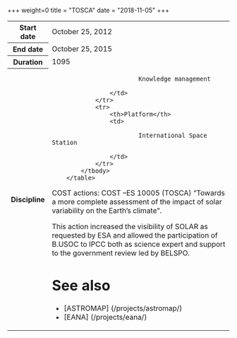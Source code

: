 +++
weight=0
title = "TOSCA"
date = "2018-11-05"
+++



<table class="table table-striped table-bordered">
            <tbody>
                <tr>
                    <th>Start date</th>
                    <td>October 25, 2012</td>
                </tr>
                <tr>
                    <th>End date</th>
                    <td>October 25, 2015</td>
                </tr>
                <tr>
                    <th>Duration</th>
                    <td>1095</td>
                </tr>
                <tr>
                    <th>Discipline</th>
                    <td>

                            Knowledge management

                    </td>
                </tr>
                <tr>
                    <th>Platform</th>
                    <td>

                            International Space Station

                    </td>
                </tr>
            </tbody>
        </table>

COST actions: COST –ES 10005 (TOSCA) “Towards a more complete assessment of the impact of solar variability on the Earth’s climate”.


This action increased the visibility of SOLAR as requested by ESA and allowed the participation of B.USOC to IPCC both as science expert and support to the government review led by BELSPO.


See also
==============

* [ASTROMAP] (/projects/astromap/)
* [EANA] (/projects/eana/)
